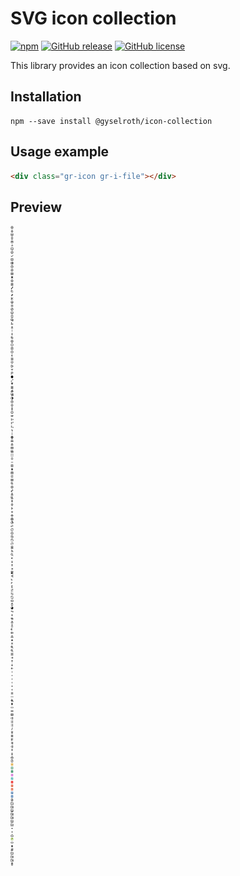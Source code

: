 # SVG icon collection
[![npm](https://img.shields.io/npm/v/@gyselroth/icon-collection.svg)](https://www.npmjs.com/package/@gyselroth/icon-collection)
[![GitHub release](https://img.shields.io/github/release/gyselroth/icon-collection.svg)](https://github.com/gyselroth/icon-collection/releases)
[![GitHub license](https://img.shields.io/badge/license-GPL-blue.svg)](https://raw.githubusercontent.com/gyselroth/icon-collection/master/LICENSE)

This library provides an icon collection based on svg.

## Installation
```
npm --save install @gyselroth/icon-collection
```
## Usage example
```html
<div class="gr-icon gr-i-file"></div>
```

## Preview
![Preview](https://raw.githubusercontent.com/gyselroth/icon-collection/master/src/icons.svg?sanitize=true)
